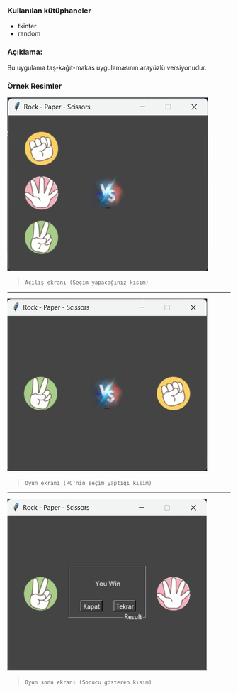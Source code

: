 ### Kullanılan kütüphaneler
* tkinter
* random

### Açıklama:
Bu uygulama taş-kağıt-makas uygulamasının arayüzlü versiyonudur. 

### Örnek Resimler

![Açılış Ekranı](https://github.com/Hamza-Eren/Rock-Paper-Scissors/blob/main/screenshot/start.jpeg)
> `Açılış ekranı (Seçim yapacağınız kısım)`
---
![Uygulama Ekranı](https://github.com/Hamza-Eren/Rock-Paper-Scissors/blob/main/screenshot/game.jpeg)
> `Oyun ekranı (PC'nin seçim yaptığı kısım)`
---
![Oyun Sonu Ekranı](https://github.com/Hamza-Eren/Rock-Paper-Scissors/blob/main/screenshot/end.jpeg)
> `Oyun sonu ekranı (Sonucu gösteren kısım)`
